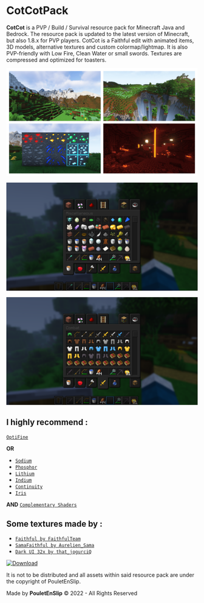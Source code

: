 # CotCotPack

**CotCot** is a PVP / Build / Survival resource pack for Minecraft Java and Bedrock. The resource pack is updated to the latest version of Minecraft, but also 1.8.x for PVP players. CotCot is a Faithful edit with animated items, 3D models, alternative textures and custom colormap/lightmap. It is also PVP-friendly with Low Fire, Clean Water or small swords. Textures are compressed and optimized for toasters.

![0](https://github.com/PouletEnSlip/pouletenslip.github.io/blob/main/pages/img/0.png)

![1](https://github.com/PouletEnSlip/pouletenslip.github.io/blob/main/pages/img/1.png)

![2](https://github.com/PouletEnSlip/pouletenslip.github.io/blob/main/pages/img/2.png)

## I highly recommend :

[`OptiFine`](https://www.optifine.net/home)

**OR**
* [`Sodium`](https://www.curseforge.com/minecraft/mc-mods/sodium)
* [`Phosphor`](https://www.curseforge.com/minecraft/mc-mods/phosphor)
* [`Lithium`](https://www.curseforge.com/minecraft/mc-mods/lithium)
* [`Indium`](https://www.curseforge.com/minecraft/mc-mods/indium)
* [`Continuity`](https://www.curseforge.com/minecraft/mc-mods/continuity)
* [`Iris`](https://www.curseforge.com/minecraft/mc-mods/irisshaders)

**AND**
[`Complementary Shaders`](https://www.curseforge.com/minecraft/customization/complementary-shaders)

## Some textures made by :

* [`Faithful by FaithfulTeam`](https://faithful.team)
* [`SamaFaithful by Aurelien_Sama`](https://www.youtube.com/channel/UCM2e9ub5nKQIvYbIPxSTbOg)
* [`Dark UI 32x by that_jogurciQ`](https://www.curseforge.com/minecraft/texture-packs/dark-ui-32x)

[![Download](https://www.pngall.com/wp-content/uploads/2/Downloadable-PDF-Button-PNG-Image.png)](https://github.com/PouletEnSlip/CotCotPack/releases)

It is not to be distributed and all assets within said
resource pack are under the copyright of PouletEnSlip.

Made by **PouletEnSlip** © 2022 - All Rights Reserved
